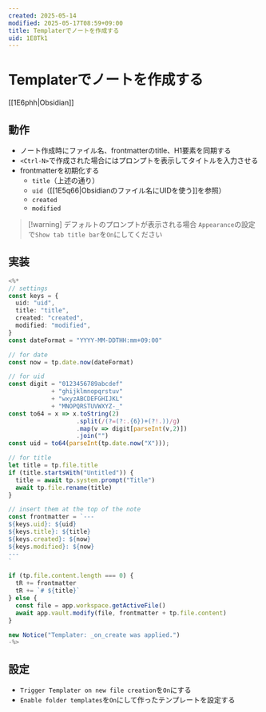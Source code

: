 ```yaml
---
created: 2025-05-14
modified: 2025-05-17T08:59+09:00
title: Templaterでノートを作成する
uid: 1E8Tk1
---
```


# Templaterでノートを作成する

[[1E6phh|Obsidian]]

## 動作

- ノート作成時にファイル名、frontmatterのtitle、H1要素を同期する
- `<Ctrl-N>`で作成された場合にはプロンプトを表示してタイトルを入力させる
- frontmatterを初期化する
    - `title`（上述の通り）
    - `uid`（[[1E5q66|Obsidianのファイル名にUIDを使う]]を参照）
    - `created`
    - `modified`

>[!warning] デフォルトのプロンプトが表示される場合
>`Appearance`の設定で`Show tab title bar`を`On`にしてください

## 実装

```ts title="_templates/_on_create"
<%*
// settings
const keys = {
  uid: "uid",
  title: "title",
  created: "created",
  modified: "modified",
}
const dateFormat = "YYYY-MM-DDTHH:mm+09:00"

// for date
const now = tp.date.now(dateFormat)

// for uid
const digit = "0123456789abcdef"
            + "ghijklmnopqrstuv"
            + "wxyzABCDEFGHIJKL"
            + "MNOPQRSTUVWXYZ-_"
const to64 = x => x.toString(2)
                   .split(/(?=(?:.{6})+(?!.))/g)
                   .map(v => digit[parseInt(v,2)])
                   .join("")
const uid = to64(parseInt(tp.date.now("X")));

// for title
let title = tp.file.title
if (title.startsWith("Untitled")) {
  title = await tp.system.prompt("Title")
  await tp.file.rename(title)
}

// insert them at the top of the note
const frontmatter = `---
${keys.uid}: ${uid}
${keys.title}: ${title}
${keys.created}: ${now}
${keys.modified}: ${now}
---
`

if (tp.file.content.length === 0) {
  tR += frontmatter
  tR += `# ${title}`
} else {
  const file = app.workspace.getActiveFile()
  await app.vault.modify(file, frontmatter + tp.file.content)
}

new Notice("Templater: _on_create was applied.")
-%>
```

## 設定

- `Trigger Templater on new file creation`を`On`にする
- `Enable folder templates`を`On`にして作ったテンプレートを設定する